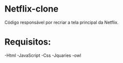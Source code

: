 # Netflix-clone

Código responsável por recriar a tela principal da Netflix.

# Requisitos:
-Html
-JavaScript
-Css
-Jquaries
-owl
